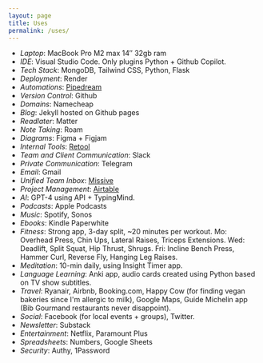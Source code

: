 ```yaml
---
layout: page
title: Uses
permalink: /uses/
---
```



* *Laptop*: MacBook Pro M2 max 14″ 32gb ram
* *IDE*: Visual Studio Code. Only plugins Python + Github Copilot.
* *Tech Stack*: MongoDB, Tailwind CSS, Python, Flask
* *Deployment*: Render
* *Automations*: [Pipedream](http://pipedream.com/?via=jakob)
* *Version Control*: Github
* *Domains*: Namecheap
* *Blog*: Jekyll hosted on Github pages
* *Readlater*: Matter
* *Note Taking*: Roam
* *Diagrams*: Figma + Figjam
* *Internal Tools*: [Retool](https://get.retool.com/uw9lit657yxo)
* *Team and Client Communication*: Slack
* *Private Communication*: Telegram
* *Email*: Gmail
* *Unified Team Inbox*: [Missive](https://missiveapp.com/?ref_id=56426A624CB3)
* *Project Management*: [Airtable](https://airtable.com/invite/r/Brt0mpLN)
* *AI*: GPT-4 using API + TypingMind.
* *Podcasts*: Apple Podcasts
* *Music*: Spotify, Sonos
* *Ebooks*: Kindle Paperwhite
* *Fitness*: Strong app, 3-day split, ~20 minutes per workout. Mo: Overhead Press, Chin Ups, Lateral Raises, Triceps Extensions. Wed: Deadlift, Split Squat, Hip Thrust, Shrugs. Fri: Incline Bench Press, Hammer Curl, Reverse Fly, Hanging Leg Raises.
* *Meditation*: 10-min daily, using Insight Timer app.
* *Language Learning*: Anki app, audio cards created using Python based on TV show subtitles.
* *Travel*: Ryanair, Airbnb, Booking.com, Happy Cow (for finding vegan bakeries since I'm allergic to milk), Google Maps, Guide Michelin app (Bib Gourmand restaurants never disappoint).
* *Social*: Facebook (for local events + groups), Twitter.
* *Newsletter*: Substack
* *Entertainment*: Netflix, Paramount Plus
* *Spreadsheets*: Numbers, Google Sheets
* *Security*: Authy, 1Password